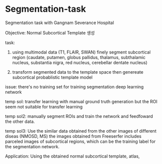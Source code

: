 # Segmentation-task
Segmentation task with Gangnam Severance Hospital

Objective: Normal Subcortical Template 생성

task: 
1. using multimodal data (T1, FLAIR, SWAN) finely segment subcortical region (caudate, putamen, globus pallidus, thalamus, subthalamic nucleus, substantia nigra, red nucleus, cerebellar dentate nucleus)

2. transform segmented data to the template space then genereate subcortical probablistic template model

issue: there's no training set for training segmentation deep learning network

temp sol: transfer learning with manual ground truth generation but the ROI seem not suitable for transfer learning

temp sol2: manually segment ROIs and train the network and feedfoward the other data.

temp sol3: Use the similar data obtained from the other images of different diseas (NMOSD, MS)
the images obtained from Freeserfer includes parceled images of subcortical regions, which can be the training label for the segmentation network.

Application: Using the obtained normal subcortical template, atlas, 

